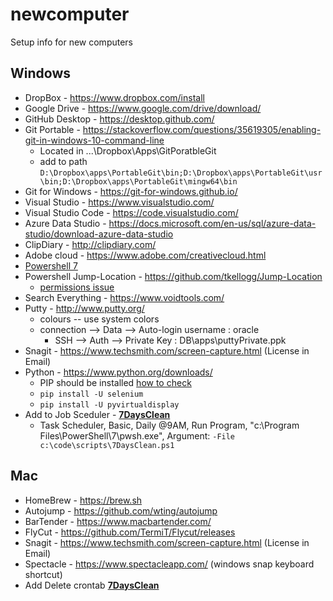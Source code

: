 # newcomputer
Setup info for new computers


## Windows
 - DropBox - https://www.dropbox.com/install
 - Google Drive - https://www.google.com/drive/download/
 - GitHub Desktop  - https://desktop.github.com/
 - Git Portable - https://stackoverflow.com/questions/35619305/enabling-git-in-windows-10-command-line
   - Located in ...\Dropbox\Apps\GitPoratbleGit
   - add to path `D:\Dropbox\apps\PortableGit\bin;D:\Dropbox\apps\PortableGit\usr\bin;D:\Dropbox\apps\PortableGit\mingw64\bin`
 - Git for Windows - https://git-for-windows.github.io/
 - Visual Studio - https://www.visualstudio.com/
 - Visual Studio Code - https://code.visualstudio.com/
 - Azure Data Studio - https://docs.microsoft.com/en-us/sql/azure-data-studio/download-azure-data-studio
 - ClipDiary - http://clipdiary.com/
 - Adobe cloud - https://www.adobe.com/creativecloud.html
 - [Powershell 7](https://docs.microsoft.com/en-us/powershell/scripting/install/installing-powershell)
 - Powershell Jump-Location - https://github.com/tkellogg/Jump-Location
   - [permissions issue](https://github.com/tkellogg/Jump-Location/issues/62)
 - Search Everything - https://www.voidtools.com/
 - Putty - http://www.putty.org/
   - colours -- use system colors
   - connection --> Data --> Auto-login username : oracle
     - SSH --> Auth --> Private Key : DB\apps\puttyPrivate.ppk
 - Snagit - https://www.techsmith.com/screen-capture.html (License in Email)
 - Python - https://www.python.org/downloads/
   - PIP should be installed [how to check](https://stackoverflow.com/questions/4750806/how-do-i-install-pip-on-windows)
   - `pip install -U selenium`
   - `pip install -U pyvirtualdisplay`
 - Add to Job Sceduler - [**7DaysClean**](https://github.com/lloydlentz/newcomputer/blob/master/7DaysClean.ps1)
   - Task Scheduler, Basic, Daily @9AM, Run Program, "c:\Program Files\PowerShell\7\pwsh.exe", Argument:   `-File c:\code\scripts\7DaysClean.ps1`



## Mac
 - HomeBrew - https://brew.sh
 - Autojump - https://github.com/wting/autojump
 - BarTender - https://www.macbartender.com/
 - FlyCut - https://github.com/TermiT/Flycut/releases
 - Snagit - https://www.techsmith.com/screen-capture.html  (License in Email)
 - Spectacle - https://www.spectacleapp.com/  (windows snap keyboard shortcut)
 - Add Delete crontab [**7DaysClean**](https://github.com/lloydlentz/newcomputer/blob/master/macclean.sh)
 

